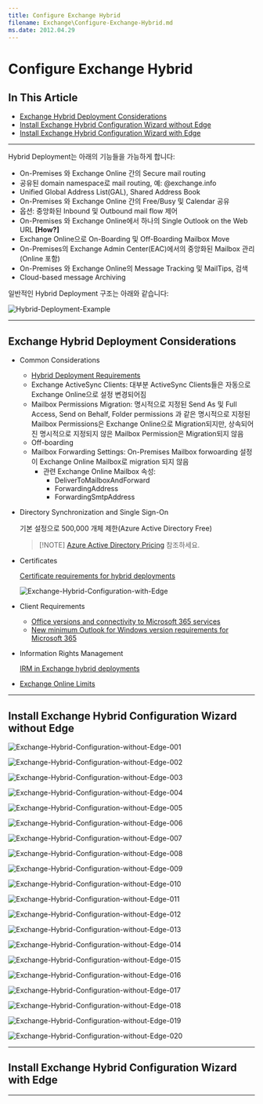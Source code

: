 ```yaml
---
title: Configure Exchange Hybrid
filename: Exchange\Configure-Exchange-Hybrid.md
ms.date: 2012.04.29
---
```


# Configure Exchange Hybrid

## In This Article

- [Exchange Hybrid Deployment Considerations](#Exchange-Hybrid-Deployment-Considerations)
- [Install Exchange Hybrid Configuration Wizard without Edge](#Install-Exchange-Hybrid-Configuration-Wizard-without-Edge)
- [Install Exchange Hybrid Configuration Wizard with Edge](#Install-Exchange-Hybrid-Configuration-Wizard-with-Edge)

---


Hybrid Deployment는 아래의 기능들을 가능하게 합니다:

- On-Premises 와 Exchange Online 간의 Secure mail routing
- 공유된 domain namespace로 mail routing, 예: @exchange.info
- Unified Global Address List(GAL), Shared Address Book
- On-Premises 와 Exchange Online 간의 Free/Busy 및 Calendar 공유
- 옵션: 중앙화된 Inbound 및 Outbound mail flow 제어
- On-Premises 와 Exchange Online에서 하나의 Single Outlook on the Web URL **[How?]**
- Exchange Online으로 On-Boarding 및 Off-Boarding Mailbox Move
- On-Premises의 Exchange Admin Center(EAC)에서의 중앙화된 Mailbox 관리(Online 포함)
- On-Premises 와 Exchange Online의 Message Tracking 및 MailTips, 검색
- Cloud-based message Archiving

일반적인 Hybrid Deployment 구조는 아래와 같습니다:

![Hybrid-Deployment-Example](images/Hybrid-Deployment-Example.png)

---

## Exchange Hybrid Deployment Considerations

- Common Considerations

    - [Hybrid Deployment Requirements](https://docs.microsoft.com/en-us/exchange/hybrid-deployment-prerequisites)
    - Exchange ActiveSync Clients: 대부분 ActiveSync Clients들은 자동으로 Exchange Online으로 설정 변경되어짐
    - Mailbox Permissions Migration: 명시적으로 지정된 Send As 및 Full Access, Send on Behalf, Folder permissions 과 같은 명시적으로 지정된 Mailbox Permissions은 Exchange Online으로 Migration되지만, 상속되어진 명시적으로 지정되지 않은 Mailbox Permission은 Migration되지 않음
    - Off-boarding
    - Mailbox Forwarding Settings: On-Premises Mailbox forwoarding 설정이 Exchange Online Mailbox로 migration 되지 않음
        - 관련 Exchange Online Mailbox 속성:
            - DeliverToMailboxAndForward
            - ForwardingAddress
            - ForwardingSmtpAddress

- Directory Synchronization and Single Sign-On

    기본 설정으로 500,000 개체 제한(Azure Active Directory Free)
    
    > [!NOTE] [Azure Active Directory Pricing](https://azure.microsoft.com/pricing/details/active-directory/) 참조하세요.

- Certificates

    [Certificate requirements for hybrid deployments](https://docs.microsoft.com/en-us/exchange/certificate-requirements)

    ![Exchange-Hybrid-Configuration-with-Edge](images/Exchange-Hybrid-Configuration-with-Edge.png?raw=true)

- Client Requirements

    - [Office versions and connectivity to Microsoft 365 services](https://docs.microsoft.com/en-us/deployoffice/endofsupport/microsoft-365-services-connectivity)
    - [New minimum Outlook for Windows version requirements for Microsoft 365](https://techcommunity.microsoft.com/t5/microsoft-365-blog/new-minimum-outlook-for-windows-version-requirements-for/ba-p/2684142)


- Information Rights Management

    [IRM in Exchange hybrid deployments](https://docs.microsoft.com/en-us/exchange/irm)

- [Exchange Online Limits](https://docs.microsoft.com/en-us/office365/servicedescriptions/exchange-online-service-description/exchange-online-limits)

---

## Install Exchange Hybrid Configuration Wizard without Edge

![Exchange-Hybrid-Configuration-without-Edge-001](images/Exchange-Hybrid-Configuration-without-Edge-001.png?raw=true)

![Exchange-Hybrid-Configuration-without-Edge-002](images/Exchange-Hybrid-Configuration-without-Edge-002.png?raw=true)

![Exchange-Hybrid-Configuration-without-Edge-003](images/Exchange-Hybrid-Configuration-without-Edge-003.png?raw=true)

![Exchange-Hybrid-Configuration-without-Edge-004](images/Exchange-Hybrid-Configuration-without-Edge-004.png?raw=true)

![Exchange-Hybrid-Configuration-without-Edge-005](images/Exchange-Hybrid-Configuration-without-Edge-005.png?raw=true)

![Exchange-Hybrid-Configuration-without-Edge-006](images/Exchange-Hybrid-Configuration-without-Edge-006.png?raw=true)

![Exchange-Hybrid-Configuration-without-Edge-007](images/Exchange-Hybrid-Configuration-without-Edge-007.png?raw=true)

![Exchange-Hybrid-Configuration-without-Edge-008](images/Exchange-Hybrid-Configuration-without-Edge-008.png?raw=true)

![Exchange-Hybrid-Configuration-without-Edge-009](images/Exchange-Hybrid-Configuration-without-Edge-009.png?raw=true)

![Exchange-Hybrid-Configuration-without-Edge-010](images/Exchange-Hybrid-Configuration-without-Edge-010.png?raw=true)

![Exchange-Hybrid-Configuration-without-Edge-011](images/Exchange-Hybrid-Configuration-without-Edge-011.png?raw=true)

![Exchange-Hybrid-Configuration-without-Edge-012](images/Exchange-Hybrid-Configuration-without-Edge-012.png?raw=true)

![Exchange-Hybrid-Configuration-without-Edge-013](images/Exchange-Hybrid-Configuration-without-Edge-013.png?raw=true)

![Exchange-Hybrid-Configuration-without-Edge-014](images/Exchange-Hybrid-Configuration-without-Edge-014.png?raw=true)

![Exchange-Hybrid-Configuration-without-Edge-015](images/Exchange-Hybrid-Configuration-without-Edge-015.png?raw=true)

![Exchange-Hybrid-Configuration-without-Edge-016](images/Exchange-Hybrid-Configuration-without-Edge-016.png?raw=true)

![Exchange-Hybrid-Configuration-without-Edge-017](images/Exchange-Hybrid-Configuration-without-Edge-017.png?raw=true)

![Exchange-Hybrid-Configuration-without-Edge-018](images/Exchange-Hybrid-Configuration-without-Edge-018.png?raw=true)

![Exchange-Hybrid-Configuration-without-Edge-019](images/Exchange-Hybrid-Configuration-without-Edge-019.png?raw=true)

![Exchange-Hybrid-Configuration-without-Edge-020](images/Exchange-Hybrid-Configuration-without-Edge-020.png?raw=true)

---

## Install Exchange Hybrid Configuration Wizard with Edge




---
